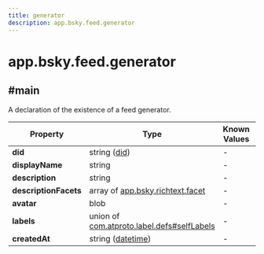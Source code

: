 ```yaml
---
title: generator
description: app.bsky.feed.generator
---
```


# app.bsky.feed.generator

## #main

A declaration of the existence of a feed generator.

| Property | Type | Known Values | Required | Description |
| --- | --- | --- | :---: | --- |
| **did** | string ([did](https://atproto.com/specs/did)) | - | ✅ | - |
| **displayName** | string | - | ✅ | - |
| **description** | string | - | ❌ | - |
| **descriptionFacets** | array of [app.bsky.richtext.facet](../../../../lexicons/app/bsky/richtext/facet.md#main) | - | ❌ | - |
| **avatar** | blob | - | ❌ | - |
| **labels** | union of <br/>[com.atproto.label.defs#selfLabels](../../../../lexicons/com/atproto/label/defs.md#selflabels) | - | ❌ | - |
| **createdAt** | string ([datetime](https://atproto.com/specs/lexicon#datetime)) | - | ✅ | - |

